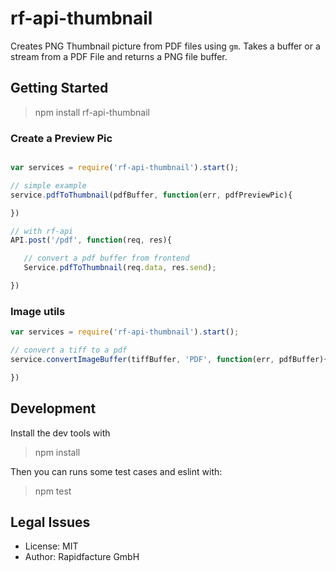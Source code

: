 # rf-api-thumbnail

Creates PNG Thumbnail picture from PDF files using `gm`.
Takes a buffer or a stream from a PDF File and returns a PNG file buffer.

## Getting Started

> npm install rf-api-thumbnail


### Create a Preview Pic
```js

var services = require('rf-api-thumbnail').start();

// simple example
service.pdfToThumbnail(pdfBuffer, function(err, pdfPreviewPic){

})

// with rf-api
API.post('/pdf', function(req, res){

   // convert a pdf buffer from frontend
   Service.pdfToThumbnail(req.data, res.send);

})
```

### Image utils

```js
var services = require('rf-api-thumbnail').start();

// convert a tiff to a pdf
service.convertImageBuffer(tiffBuffer, 'PDF', function(err, pdfBuffer){

})
```




## Development

Install the dev tools with

> npm install

Then you can runs some test cases and eslint with:

> npm test


## Legal Issues
* License: MIT
* Author: Rapidfacture GmbH
